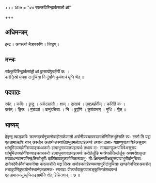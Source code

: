 +++
title = "०७ रपत्कविरिन्द्रार्कसातौ क्षां"

+++
## अधिमन्त्रम्
इन्द्रः। अगस्त्यो मैत्रावरुणिः। त्रिष्टुप्।

## मन्त्रः
रप॑त्क॒विरि॑न्द्रा॒र्कसा॑तौ॒ क्षां दा॒सायो॑प॒बर्ह॑णीं कः ।  
कर॑त्ति॒स्रो म॒घवा॒ दानु॑चित्रा॒ नि दु॑र्यो॒णे कुय॑वाचं मृ॒धि श्रे॑त् ॥

## पदपाठः
रप॑त् । क॒विः । इ॒न्द्र॒ । अ॒र्कऽसा॑तौ । क्षाम् । दा॒साय॑ । उ॒प॒ऽबर्ह॑णीम् । क॒रिति॑ कः ।  
कर॑त् । ति॒स्रः । म॒घऽवा॑ । दानु॑ऽचित्राः । नि । दु॒र्यो॒णे । कुय॑वाचम् । मृ॒धि । श्रे॒त् ॥

## भाष्यम्
हेइन्द्र त्वाङ्कविः क्रान्तदर्श्यनूचानोवाहोतार्कसातौ अर्चनीयस्यान्नस्यलाभेनिमित्तभूतेसति रप- त्स्तौ ति यद्वा एतन्नामाऋषिः रपन् अस्तौन अन्नार्थन्तस्यातिप्रभुतमन्नंप्रादाइत्यर्थः तथाच दासा- यप्राण्युपक्षपयित्रेअसुराय क्षांभूमिंउपबर्हणींशय्याङ्कःअकरोः हत्वाभूमावपातयइत्यर्थः तथाच दा- सायप्राण्युपक्षपयित्रेअसुराय क्षांभूमिंउपबर्हणींशय्याङ्कःअकरोः हत्वाभूमावपातयइत्यर्थः करोतेर्लुङि मन्त्रेघसेतिच्लेर्लुक् अथपरोक्षकृतः मघवाधनवानयमिन्द्रःतिस्रोभूमीः दार्शिकपाशुकसोमिकरूपाभू- मीः क्षित्यन्तरिक्षद्युरूपावाभूमीर्दानुचित्राः दानेनदेयैर्धनैर्वाचायनीयाः करत्करोति यद्वा तिस्रः अयोरजतहिरण्यमयाःपुरीर्दानुचित्राः खण्डनेनचित्राअकरोत् तथादुर्योणेदुष्टयोनौस्थानेएतन्नामक- स्यराज्ञः प्रीत्यर्थंवाकुयवाचङ्कुत्सितंशब्दयन्तं एतन्नामानमसुरंमृधिसङ्ग्रामेनिः क्षेत् हिंसितवान् ॥ ७ ॥